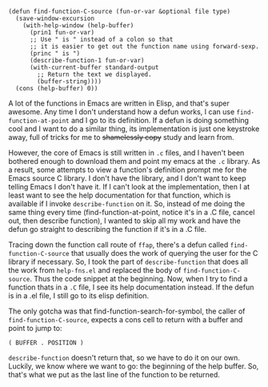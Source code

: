    (defun find-function-C-source (fun-or-var &optional file type)
      (save-window-excursion
        (with-help-window (help-buffer)
          (prin1 fun-or-var)
          ;; Use " is " instead of a colon so that
          ;; it is easier to get out the function name using forward-sexp.
          (princ " is ")
          (describe-function-1 fun-or-var)
          (with-current-buffer standard-output
            ;; Return the text we displayed.
            (buffer-string))))
      (cons (help-buffer) 0))

A lot of the functions in Emacs are written in Elisp, and that's super
awesome. Any time I don't understand how a defun works, I can use
`find-function-at-point` and I go to its definition. If a defun is
doing something cool and I want to do a similar thing, its
implementation is just one keystroke away, full of tricks for me to
<strike>shamelessly copy</strike> study and learn from.

However, the core of Emacs is still written in `.c` files, and I
haven't been bothered enough to download them and point my emacs at
the `.c` library. As a result, some attempts to view a function's
definition prompt me for the Emacs source C library. I don't have the
library, and I don't want to keep telling Emacs I don't have it. If I
can't look at the implementation, then I at least want to see the help
documentation for that function, which is available if I invoke
`describe-function` on it. So, instead of me doing the same thing
every time (find-function-at-point, notice it's in a .C file, cancel
out, then describe function), I wanted to skip all my work and have
the defun go straight to describing the function if it's in a .C file.

Tracing down the function call route of `ffap`, there's a defun called
`find-function-C-source` that usually does the work of querying the
user for the C library if necessary. So, I took the part of
`describe-function` that does all the work from `help-fns.el` and
replaced the body of `find-function-C-source`. Thus the code snippet
at the beginning. Now, when I try to find a function thats in a `.C`
file, I see its help documentation instead. If the defun is in a .el
file, I still go to its elisp definition.

The only gotcha was that find-function-search-for-symbol, the caller of
`find-function-C-source`, expects a cons cell to return with a buffer
and point to jump to:

    ( BUFFER . POSITION )

`describe-function` doesn't return that, so we have to do it on our
own. Luckily, we know where we want to go: the beginning of the help
buffer. So, that's what we put as the last line of the function to be
returned.
